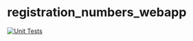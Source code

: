 # registration_numbers_webapp

[![Unit Tests](https://github.com/ntruter42/registration_numbers_webapp/actions/workflows/node.js.yml/badge.svg)](https://github.com/ntruter42/registration_numbers_webapp/actions/workflows/node.js.yml)
